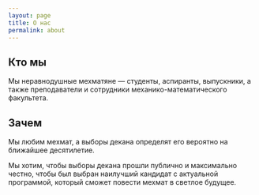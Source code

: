 ```yaml
---
layout: page
title: О нас
permalink: about
---
```


## Кто мы

Мы неравнодушные мехматяне — студенты, аспиранты, выпускники, а также преподаватели и сотрудники механико-математического факультета.

## Зачем

Мы любим мехмат, а выборы декана определят его вероятно на ближайшее десятилетие.

Мы хотим, чтобы выборы декана прошли публично и максимально честно, чтобы был выбран наилучший кандидат с актуальной программой, который сможет повести мехмат в светлое будущее.
